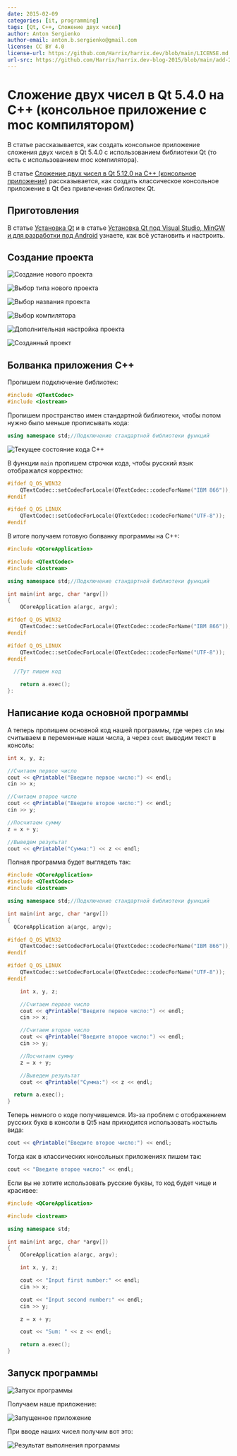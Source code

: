 ```yaml
---
date: 2015-02-09
categories: [it, programming]
tags: [Qt, C++, Сложение двух чисел]
author: Anton Sergienko
author-email: anton.b.sergienko@gmail.com
license: CC BY 4.0
license-url: https://github.com/Harrix/harrix.dev/blob/main/LICENSE.md
url-src: https://github.com/Harrix/harrix.dev-blog-2015/blob/main/add-2-num-qt-moc-console/add-2-num-qt-moc-console.md
---
```


# Сложение двух чисел в Qt 5.4.0 на C++ (консольное приложение c moc компилятором)

В статье рассказывается, как создать консольное приложение сложения двух чисел в Qt 5.4.0 с использованием библиотеки Qt (то есть с использованием moc компилятора).

В статье [Сложение двух чисел в Qt 5.12.0 на C++ (консольное приложение)](https://github.com/Harrix/harrix.dev-blog-2018/blob/main/add-2-num-qt-console/add-2-num-qt-console.md) рассказывается, как создать классическое консольное приложение в Qt без привлечения библиотек Qt.

## Приготовления

В статье [Установка Qt](https://github.com/Harrix/harrix.dev-blog-2018/blob/main/install-qt-mingw/install-qt-mingw.md) и в статье [Установка Qt под Visual Studio, MinGW и для разработки под Android](https://github.com/Harrix/harrix.dev-blog-2018/blob/main/install-qt-advanced/install-qt-advanced.md) узнаете, как всё установить и настроить.

## Создание проекта

![Создание нового проекта](img/new-project_01.png)

![Выбор типа нового проекта](img/new-project_02.png)

![Выбор названия проекта](img/new-project_03.png)

![Выбор компилятора](img/new-project_04.png)

![Дополнительная настройка проекта](img/new-project_05.png)

![Созданный проект](img/new-project_06.png)

## Болванка приложения C++

Пропишем подключение библиотек:

```cpp
#include <QTextCodec>
#include <iostream>
```

Пропишем пространство имен стандартной библиотеки, чтобы потом нужно было меньше прописывать кода:

```cpp
using namespace std;//Подключение стандартной библиотеки функций
```

![Текущее состояние кода C++](img/cpp.png)

В функции `main` пропишем строчки кода, чтобы русский язык отображался корректно:

```cpp
#ifdef Q_OS_WIN32
    QTextCodec::setCodecForLocale(QTextCodec::codecForName("IBM 866"));
#endif

#ifdef Q_OS_LINUX
    QTextCodec::setCodecForLocale(QTextCodec::codecForName("UTF-8"));
#endif
```

В итоге получаем готовую болванку программы на C++:

```cpp
#include <QCoreApplication>

#include <QTextCodec>
#include <iostream>

using namespace std;//Подключение стандартной библиотеки функций

int main(int argc, char *argv[])
{
    QCoreApplication a(argc, argv);

#ifdef Q_OS_WIN32
    QTextCodec::setCodecForLocale(QTextCodec::codecForName("IBM 866"));
#endif

#ifdef Q_OS_LINUX
    QTextCodec::setCodecForLocale(QTextCodec::codecForName("UTF-8"));
#endif

  //Тут пишем код

    return a.exec();
}:
```

## Написание кода основной программы

А теперь пропишем основной код нашей программы, где через `cin` мы считываем в переменные наши числа, а через `cout` выводим текст в консоль:

```cpp
int x, y, z;

//Считаем первое число
cout << qPrintable("Введите первое число:") << endl;
cin >> x;

//Считаем второе число
cout << qPrintable("Введите второе число:") << endl;
cin >> y;

//Посчитаем сумму
z = x + y;

//Выведем результат
cout << qPrintable("Сумма:") << z << endl;
```

Полная программа будет выглядеть так:

```cpp
#include <QCoreApplication>
#include <QTextCodec>
#include <iostream>

using namespace std;//Подключение стандартной библиотеки функций

int main(int argc, char *argv[])
{
  QCoreApplication a(argc, argv);

#ifdef Q_OS_WIN32
    QTextCodec::setCodecForLocale(QTextCodec::codecForName("IBM 866"));
#endif

#ifdef Q_OS_LINUX
    QTextCodec::setCodecForLocale(QTextCodec::codecForName("UTF-8"));
#endif

    int x, y, z;

    //Считаем первое число
    cout << qPrintable("Введите первое число:") << endl;
    cin >> x;

    //Считаем второе число
    cout << qPrintable("Введите второе число:") << endl;
    cin >> y;

    //Посчитаем сумму
    z = x + y;

    //Выведем результат
    cout << qPrintable("Сумма:") << z << endl;

  return a.exec();
}
```

Теперь немного о коде получившемся. Из-за проблем с отображением русских букв в консоли в Qt5 нам приходится использовать костыль вида:

```cpp
cout << qPrintable("Введите второе число:") << endl;
```

Тогда как в классических консольных приложениях пишем так:

```cpp
cout << "Введите второе число:" << endl;
```

Если вы не хотите использовать русские буквы, то код будет чище и красивее:

```cpp
#include <QCoreApplication>

#include <iostream>

using namespace std;

int main(int argc, char *argv[])
{
    QCoreApplication a(argc, argv);

    int x, y, z;

    cout << "Input first number:" << endl;
    cin >> x;

    cout << "Input second number:" << endl;
    cin >> y;

    z = x + y;

    cout << "Sum: " << z << endl;

    return a.exec();
}
```

## Запуск программы

![Запуск программы](img/run_01.png)

Получаем наше приложение:

![Запущенное приложение](img/run_02.png)

При вводе наших чисел получим вот это:

![Результат выполнения программы](img/run_03.png)
